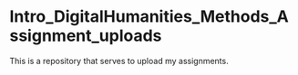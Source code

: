 # Intro_DigitalHumanities_Methods_Assignment_uploads

This is a repository that serves to upload my assignments.
